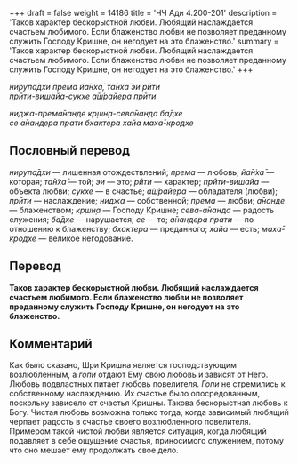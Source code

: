 +++
draft = false
weight = 14186
title = 'ЧЧ Ади 4.200-201'
description = 'Таков характер бескорыстной любви. Любящий наслаждается счастьем любимого. Если блаженство любви не позволяет преданному служить Господу Кришне, он негодует на это блаженство.'
summary = 'Таков характер бескорыстной любви. Любящий наслаждается счастьем любимого. Если блаженство любви не позволяет преданному служить Господу Кришне, он негодует на это блаженство.'
+++

_нирупа̄дхи према йа̄н̇ха̄, та̄н̇ха̄ эи рӣти  
прӣти-вишайа-сукхе а̄ш́райера прӣти_

_ниджа-према̄нанде кр̣шн̣а-сева̄нанда ба̄дхе  
се а̄нандера прати бхактера хайа маха̄-кродхе_

## Пословный перевод

_нирупа̄дхи_ — лишенная отождествлений; _према_ — любовь; _йа̄н̇ха̄_ — которая; _та̄н̇ха̄_ — той; _эи_ — это; _рӣти_ — характер; _прӣти_\-_вишайа_ — объекта любви; _сукхе_ — в счастье; _а̄ш́райера_ — обладателя (любви); _прӣти_ — наслаждение; _ниджа_ — собственной; _према_ — любви; _а̄нанде_ — блаженством; _кр̣шн̣а_ — Господу Кришне; _сева_\-_а̄нанда_ — радость служения; _ба̄дхе_ — нарушается; _се_ — то; _а̄нандера_ _прати_ — по отношению к блаженству; _бхактера_ — преданного; _хайа_ — есть; _маха̄_\-_кродхе_ — великое негодование.

## Перевод

**Таков характер бескорыстной любви. Любящий наслаждается счастьем любимого. Если блаженство любви не позволяет преданному служить Господу Кришне, он негодует на это блаженство.**

## Комментарий

Как было сказано, Шри Кришна является господствующим возлюбленным, а _гопи_ отдают Ему свою любовь и зависят от Него. Любовь подвластных питает любовь повелителя. _Гопи_ не стремились к собственному наслаждению. Их счастье было опосредованным, поскольку зависело от счастья Кришны. Такова бескорыстная любовь к Богу. Чистая любовь возможна только тогда, когда зависимый любящий черпает радость в счастье своего возлюбленного повелителя. Примером такой чистой любви является ситуация, когда любящий подавляет в себе ощущение счастья, приносимого служением, потому что оно мешает ему продолжать свое дело.
